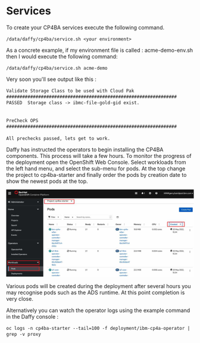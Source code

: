 # Services

To create your CP4BA services execute the following command.
```
/data/daffy/cp4ba/service.sh <your environment>
```

As a concrete example, if my environment file is called : acme-demo-env.sh then I would execute the following command:
```
/data/daffy/cp4ba/service.sh acme-demo
```

Very soon you'll see output like this :

```commandline
Validate Storage Class to be used with Cloud Pak 
################################################################
PASSED  Storage class -> ibmc-file-gold-gid exist. 


PreCheck OPS
################################################################

All prechecks passed, lets get to work.
```

Daffy has instructed the operators to begin installing the CP4BA components. This process will take a few hours. To 
monitor the progress of the deployment open the OpenShift Web Console. Select workloads from the left hand menu, and 
select the sub-menu for pods. At the top change the project to cp4ba-starter and finally order the pods by creation 
date to show the newest pods at the top.

 ![cp4ba pods](./images/pods.jpg)
 
Various pods will be created during the deployment after several hours you may recognise pods such as the ADS runtime.
At this point completion is very close.

Alternatively you can watch the operator logs using the example command in the Daffy console : 

```commandline
oc logs -n cp4ba-starter --tail=100 -f deployment/ibm-cp4a-operator | grep -v proxy
```